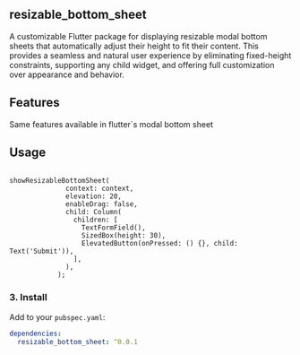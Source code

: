 ## resizable_bottom_sheet

A customizable Flutter package for displaying resizable modal bottom sheets that automatically
adjust their height to fit their content. This provides a seamless and natural user experience by
eliminating fixed-height constraints, supporting any child widget, and offering full customization
over appearance and behavior.

## Features

Same features available in flutter`s modal bottom sheet

## Usage

```

showResizableBottomSheet(
              context: context,
              elevation: 20,
              enableDrag: false,
              child: Column(
                children: [
                  TextFormField(),
                  SizedBox(height: 30),
                  ElevatedButton(onPressed: () {}, child: Text('Submit')),
                ],
              ),
            );
```

### 3. Install

Add to your `pubspec.yaml`:

```yaml
dependencies:
  resizable_bottom_sheet: ^0.0.1
